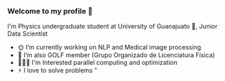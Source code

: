 ### Welcome to my profile 👀

<!--
**Isaac-AC/Isaac-AC** is a ✨ _special_ ✨ repository because its `README.md` (this file) appears on your GitHub profile.

Here are some ideas to get you started:
- 😄 Pronouns: ...
- 👯 I’m looking to collaborate on ...
- 🤔 I’m looking for help with ...
- 💬 Ask me about ...
-->

I'm Physics undergraduate student at University of Guanajuato 🐝, Junior Data Scientist

- 🌞 I’m currently working on NLP and Medical image processing
- 🤖 I’m also GOLF member (Grupo Organizado de Licenciatura Física) 
- 👨🏽‍💻 I'm Interested parallel computing and optimization
- ⚡ I love to solve problems
 "

